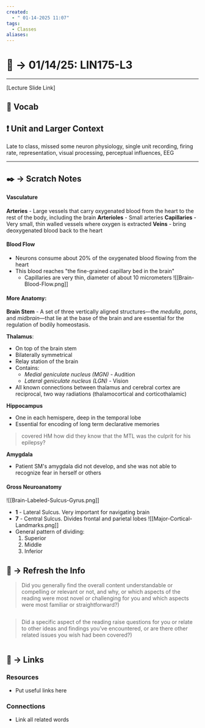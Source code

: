 ```yaml
---
created:
  - " 01-14-2025 11:07"
tags:
  - Classes
aliases:
---
```


# 📗 ->  01/14/25: LIN175-L3
---
[Lecture Slide Link]

## 🎤 Vocab



## ❗ Unit and Larger Context

Late to class, missed some neuron physiology, single unit recording, firing rate, representation, visual processing, perceptual influences, EEG

---



## ✒️ -> Scratch Notes
#### Vasculature
**Arteries** - Large vessels that carry oxygenated blood from the heart to the rest of the body, including the brain
**Arterioles** - Small arteries
**Capillaries** - Very small, thin walled vessels where oxygen is extracted
**Veins** - bring deoxygenated blood back to the heart

#### Blood Flow
- Neurons consume about 20% of the oxygenated blood flowing from the heart
- This blood reaches "the fine-grained capillary bed in the brain"
	- Capillaries are very thin, diameter of about 10 micrometers
![[Brain-Blood-Flow.png]]

#### More Anatomy:
**Brain Stem** - A set of three vertically aligned structures—the *medulla*, *pons*, and *midbrain*—that lie at the base of the brain and are essential for the regulation of bodily homeostasis.

**Thalamus**:
- On top of the brain stem
- Bilaterally symmetrical
- Relay station of the brain
- Contains:
	- *Medial geniculate nucleus (MGN)* - Audition
	- *Lateral geniculate nucleus (LGN)* - Vision
- All known connections between thalamus and cerebral cortex are reciprocal, two way radiations (thalamocortical and corticothalamic)

**Hippocampus**
- One in each hemispere, deep in the temporal lobe
- Essential for encoding of long term declarative memories

> covered HM
> how did they know that the MTL was the culprit for his epilepsy?

**Amygdala**
- Patient SM's amygdala did not develop, and she was not able to recognize fear in herself or others

#### Gross Neuroanatomy
![[Brain-Labeled-Sulcus-Gyrus.png]]
- **1** - Lateral Sulcus. Very important for navigating brain
- **7** - Central Sulcus. Divides frontal and parietal lobes
![[Major-Cortical-Landmarks.png]]
- General pattern of dividing: 
	1) Superior
	2) Middle
	3) Inferior



## 🧪 -> Refresh the Info
> Did you generally find the overall content understandable or compelling or relevant or not, and why, or which aspects of the reading were most novel or challenging for you and which aspects were most familiar or straightforward?)  
```

```

> Did a specific aspect of the reading raise questions for you or relate to other ideas and findings you’ve encountered, or are there other related issues you wish had been covered?)
```

```




## 🔗 -> Links
### Resources
- Put useful links here


### Connections
- Link all related words
